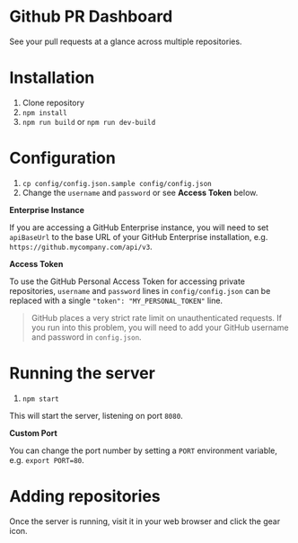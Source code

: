 # Github PR Dashboard

See your pull requests at a glance across multiple repositories.

# Installation

1. Clone repository
2. `npm install`
3. `npm run build` or `npm run dev-build`

# Configuration

1. `cp config/config.json.sample config/config.json`
2. Change the `username` and `password` or see **Access Token** below.

**Enterprise Instance**

If you are accessing a GitHub Enterprise instance, you will need to set `apiBaseUrl` to the base URL of your GitHub Enterprise installation, e.g. `https://github.mycompany.com/api/v3`.  

**Access Token**

To use the GitHub Personal Access Token for accessing private repositories, `username` and `password` lines in `config/config.json` can be replaced with a single `"token": "MY_PERSONAL_TOKEN"` line.

> GitHub places a very strict rate limit on unauthenticated requests. If you run into this problem, you will need to add your GitHub username and password in `config.json`.

# Running the server

1. `npm start`

This will start the server, listening on port `8080`.

**Custom Port**

You can change the port number by setting a `PORT` environment variable, e.g. `export PORT=80`.

# Adding repositories

Once the server is running, visit it in your web browser and click the gear icon.
